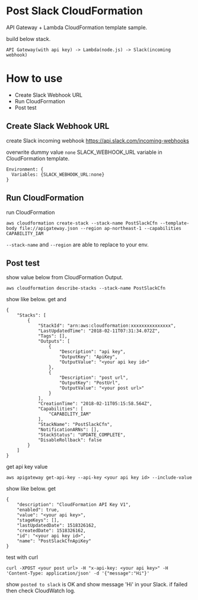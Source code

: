 Post Slack CloudFormation
===
API Gateway + Lambda CloudFormation template sample.

build below stack.
```
API Gateway(with api key) -> Lambda(node.js) -> Slack(incoming webhook)
```

# How to use

- Create Slack Webhook URL
- Run CloudFormation
- Post test

## Create Slack Webhook URL

create Slack incoming webhook
https://api.slack.com/incoming-webhooks

overwrite dummy value `none` SLACK_WEBHOOK_URL variable in CloudFormation template.
```
Environment: {
  Variables: {SLACK_WEBHOOK_URL:none}
}
```

## Run CloudFormation

run CloudFormation
```
aws cloudformation create-stack --stack-name PostSlackCfn --template-body file://apigateway.json --region ap-northeast-1 --capabilities CAPABILITY_IAM
```

`--stack-name` and `--region` are able to replace to your env.

## Post test

show value below from CloudFormation Output.
```
aws cloudformation describe-stacks --stack-name PostSlackCfn
```

show like below. get <api key id> and <post url>
```
{
    "Stacks": [
        {
            "StackId": "arn:aws:cloudformation:xxxxxxxxxxxxxxx",
            "LastUpdatedTime": "2018-02-11T07:31:34.072Z",
            "Tags": [],
            "Outputs": [
                {
                    "Description": "api key",
                    "OutputKey": "ApiKey",
                    "OutputValue": "<your api key id>"
                },
                {
                    "Description": "post url",
                    "OutputKey": "PostUrl",
                    "OutputValue": "<your post url>"
                }
            ],
            "CreationTime": "2018-02-11T05:15:58.564Z",
            "Capabilities": [
                "CAPABILITY_IAM"
            ],
            "StackName": "PostSlackCfn",
            "NotificationARNs": [],
            "StackStatus": "UPDATE_COMPLETE",
            "DisableRollback": false
        }
    ]
}
```

get api key value
```
aws apigateway get-api-key --api-key <your api key id> --include-value
```

show like below. get <your api key>
```
{
    "description": "CloudFormation API Key V1",
    "enabled": true,
    "value": "<your api key>",
    "stageKeys": [],
    "lastUpdatedDate": 1518326162,
    "createdDate": 1518326162,
    "id": "<your api key id>",
    "name": "PostSlackCfnApiKey"
}
```

test with curl
```
curl -XPOST <your post url> -H "x-api-key: <your api key>" -H 'Content-Type: application/json' -d '{"message":"Hi"}'
```

show `posted to slack` is OK and show message 'Hi' in your Slack.
if failed then check CloudWatch log.

